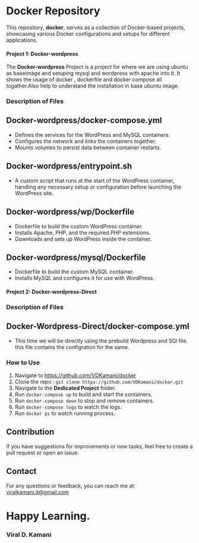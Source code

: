 # Docker Repository

This repository, **docker**, serves as a collection of Docker-based projects, showcasing various Docker configurations and setups for different applications.

#### Project 1: Docker-wordpress

The **Docker-wordpress** Project is a project for where we are using ubuntu as baseimage and setuping mysql and wordpress with apache into it. It shows the usage of docker , dockerfile and docker compose all togather.Also help to understand the installation in base ubuntu image.

### Description of Files

## Docker-wordpress/docker-compose.yml
- Defines the services for the WordPress and MySQL containers.
- Configures the network and links the containers together.
- Mounts volumes to persist data between container restarts.

## Docker-wordpress/entrypoint.sh
- A custom script that runs at the start of the WordPress container, handling any necessary setup or configuration before launching the WordPress site.

## Docker-wordpress/wp/Dockerfile
- Dockerfile to build the custom WordPress container.
- Installs Apache, PHP, and the required PHP extensions.
- Downloads and sets up WordPress inside the container.

## Docker-wordpress/mysql/Dockerfile
- Dockerfile to build the custom MySQL container.
- Installs MySQL and configures it for use with WordPress.

#### Project 2: Docker-wordpress-Direct 

### Description of Files

## Docker-Wordpress-Direct/docker-compose.yml 
- This time we will be directly using the prebuild Wordpress and SQl file. this file contains the configration for the same. 

### How to Use

1. Navigate to https://github.com/VDKamani/docker 
2. Clone the repo : `git clone https://github.com/VDKamani/docker.git`
3. Navigate to the **Dedicated Project** folder.
4. Run `docker-compose up` to build and start the containers.
5. Run `docker-compose down` to stop and remove containers.
6. Run `docker-compose logs` to watch the logs.
7. Run `docker ps` to watch running process.


## Contribution

If you have suggestions for improvements or new tasks, feel free to create a pull request or open an issue.

## Contact

For any questions or feedback, you can reach me at: viralkamani.it@gmail.com

# Happy Learning.
### Viral D. Kamani